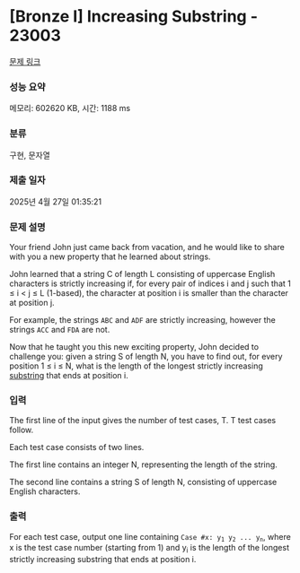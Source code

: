 # [Bronze I] Increasing Substring - 23003 

[문제 링크](https://www.acmicpc.net/problem/23003) 

### 성능 요약

메모리: 602620 KB, 시간: 1188 ms

### 분류

구현, 문자열

### 제출 일자

2025년 4월 27일 01:35:21

### 문제 설명

<p>Your friend John just came back from vacation, and he would like to share with you a new property that he learned about strings.</p>

<p>John learned that a string C of length L consisting of uppercase English characters is strictly increasing if, for every pair of indices i and j such that 1 ≤ i < j ≤ L (1-based), the character at position i is smaller than the character at position j.</p>

<p>For example, the strings <code>ABC</code> and <code>ADF</code> are strictly increasing, however the strings <code>ACC</code> and <code>FDA</code> are not.</p>

<p>Now that he taught you this new exciting property, John decided to challenge you: given a string S of length N, you have to find out, for every position 1 ≤ i ≤ N, what is the length of the longest strictly increasing <a href="https://en.wikipedia.org/wiki/Substring">substring</a> that ends at position i.</p>

### 입력 

 <p>The first line of the input gives the number of test cases, T. T test cases follow.</p>

<p>Each test case consists of two lines.</p>

<p>The first line contains an integer N, representing the length of the string.</p>

<p>The second line contains a string S of length N, consisting of uppercase English characters.</p>

### 출력 

 <p>For each test case, output one line containing <code>Case #x: y<sub>1</sub> y<sub>2</sub> ... y<sub>n</sub></code>, where x is the test case number (starting from 1) and y<sub>i</sub> is the length of the longest strictly increasing substring that ends at position i.</p>

